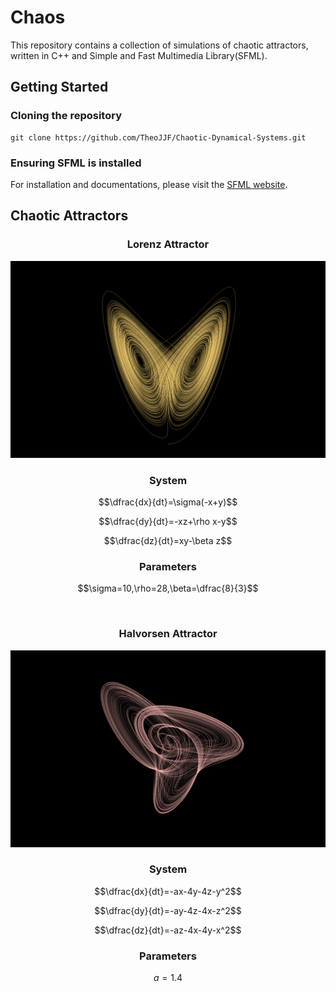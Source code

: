 # Chaos
This repository contains a collection of simulations of chaotic attractors, written in C++ and Simple and Fast Multimedia Library(SFML).

## Getting Started
### Cloning the repository
```
git clone https://github.com/TheoJJF/Chaotic-Dynamical-Systems.git
```

### Ensuring SFML is installed
For installation and documentations, please visit the [SFML website](https://www.sfml-dev.org/).

## Chaotic Attractors
<div align="center">
    <h3>Lorenz Attractor</h3> 
</div>
<p align="center">
    <img src="assets/lorenz.png">
</p>

<center> <h3>System</h3> </center>

$$\dfrac{dx}{dt}=\sigma(-x+y)$$

$$\dfrac{dy}{dt}=-xz+\rho x-y$$

$$\dfrac{dz}{dt}=xy-\beta z$$


<center> <h3>Parameters</h3> </center>

$$\sigma=10,\rho=28,\beta=\dfrac{8}{3}$$

<br>
<center> <h3>Halvorsen Attractor</h3> </center>

<p align="center">
    <img src="assets/halvorsen.png">
</p>

<center> <h3>System</h3> </center>

$$\dfrac{dx}{dt}=-ax-4y-4z-y^2$$

$$\dfrac{dy}{dt}=-ay-4z-4x-z^2$$

$$\dfrac{dz}{dt}=-az-4x-4y-x^2$$


<h3 style="text-align: center">Parameters</h3>

$$a=1.4$$

